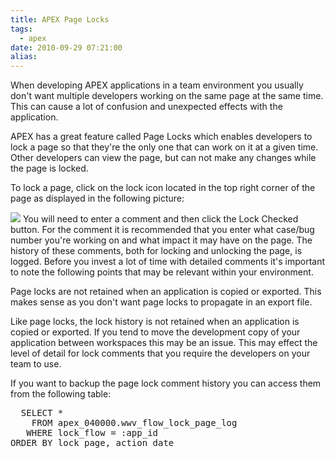 ```yaml
---
title: APEX Page Locks
tags:
  - apex
date: 2010-09-29 07:21:00
alias:
---
```


When developing APEX applications in a team environment you usually don't want multiple developers working on the same page at the same time. This can cause a lot of confusion and unexpected effects with the application.

APEX has a great feature called Page Locks which enables developers to lock a page so that they're the only one that can work on it at a given time. Other developers can view the page, but can not make any changes while the page is locked.

To lock a page, click on the lock icon located in the top right corner of the page as displayed in the following picture:

[![](http://3.bp.blogspot.com/_33EF80fk9sM/TKM8h_AOwGI/AAAAAAAAD0o/h4QIeqGXmwA/s400/Page+Locks.jpg)](http://3.bp.blogspot.com/_33EF80fk9sM/TKM8h_AOwGI/AAAAAAAAD0o/h4QIeqGXmwA/s1600/Page+Locks.jpg)
You will need to enter a comment and then click the Lock Checked button. For the comment it is recommended that you enter what case/bug number you're working on and what impact it may have on the page. The history of these comments, both for locking and unlocking the page, is logged. Before you invest a lot of time with detailed comments it's important to note the following points that may be relevant within your environment.

Page locks are not retained when an application is copied or exported. This makes sense as you don't want page locks to propagate in an export file.

Like page locks, the lock history is not retained when an application is copied or exported. If you tend to move the development copy of your application between workspaces this may be an issue. This may effect the level of detail for lock comments that you require the developers on your team to use.

If you want to backup the page lock comment history you can access them from the following table:
<pre class="brush: sql">
  SELECT *
    FROM apex_040000.wwv_flow_lock_page_log
   WHERE lock_flow = :app_id
ORDER BY lock_page, action_date
</pre>
